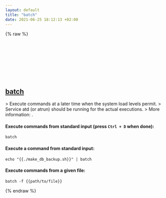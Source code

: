 ```yaml
---
layout: default
title: "batch"
date: 2021-06-25 18:12:13 +02:00
---
```

{% raw %}
<h2 id="batch">
  <a href="/en/common/batch.html">batch</a> <a href="#batch"><svg class="icon">
    <use href="/assets/images/unicode_sprite.svg#link" />
  </svg></a>
</h2>
> Execute commands at a later time when the system load levels permit.
> Service atd (or atrun) should be running for the actual executions.
> More information: <https://man.archlinux.org/man/at.1>.

#### Execute commands from standard input (press `Ctrl + D` when done):
```shell
batch
```
#### Execute a command from standard input:
```shell
echo "{{./make_db_backup.sh}}" | batch
```
#### Execute commands from a given file:
```shell
batch -f {{path/to/file}}
```
{% endraw %}